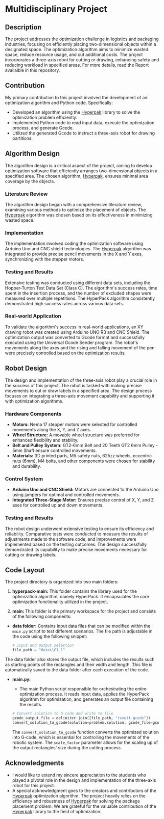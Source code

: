 # Multidisciplinary Project

## Description

The project addresses the optimization challenge in logistics and packaging industries, focusing on efficiently placing two-dimensional objects within a designated space. The optimization algorithm aims to minimize wasted space, reduce resource usage, and cut additional costs. The project incorporates a three-axis robot for cutting or drawing, enhancing safety and reducing workload in specified areas. For more details, read the Report availaible in this repository.

## Contribution

My primary contribution to this project involved the development of an optimization algorithm and Python code. Specifically:
- Developed an algorithm using the [Hyperpak](https://github.com/AlkiviadisAleiferis/hyperpack) library to solve the optimization problem efficiently.
- Implemented Python code to read input data, execute the optimization process, and generate Gcode.
- Utilized the generated Gcode to instruct a three-axis robot for drawing partitions.

## Algorithm Design

The algorithm design is a critical aspect of the project, aiming to develop optimization software that efficiently arranges two-dimensional objects in a specified area. The chosen algorithm, [Hyperpak](https://github.com/AlkiviadisAleiferis/hyperpack), ensures minimal area coverage by the objects.

### Literature Review
The algorithm design began with a comprehensive literature review, examining various methods to optimize the placement of objects. The [Hyperpak](https://github.com/AlkiviadisAleiferis/hyperpack) algorithm was chosen based on its effectiveness in minimizing wasted space.

### Implementation
The implementation involved coding the optimization software using Arduino Uno and CNC shield technologies. The [Hyperpak](https://github.com/AlkiviadisAleiferis/hyperpack) algorithm was integrated to provide precise pencil movements in the X and Y axes, synchronizing with the stepper motors.

### Testing and Results
Extensive testing was conducted using different data sets, including the Hopper-Turton Test Data Set (Class C). The algorithm's success rates, time spent in the insertion process, and the number of excluded shapes were measured over multiple repetitions. The HyperPack algorithm consistently demonstrated high success rates across various data sets.

### Real-world Application
To validate the algorithm's success in real-world applications, an XY drawing robot was created using Arduino UNO R3 and CNC Shield. The optimization output was converted to Gcode format and successfully executed using the Universal Gcode Sender program. The robot's movements along the axes and the rising and falling movement of the pen were precisely controlled based on the optimization results.

## Robot Design

The design and implementation of the three-axis robot play a crucial role in the success of this project. The robot is tasked with making precise movements to cut or draw labels in a specified area. The design process focuses on integrating a three-axis movement capability and supporting it with optimization algorithms.

### Hardware Components
- **Motors:** Nema 17 stepper motors were selected for controlled movements along the X, Y, and Z axes.
- **Wheel Structure:** A movable wheel structure was preferred for enhanced flexibility and stability.
- **Belt and Pulley System:** GT2-6mm Belt and 20 Teeth GT2 6mm Pulley - 5mm Shaft ensure controlled movements.
- **Materials:** 3D printed parts, M5 safety nuts, 625zz wheels, eccentric nuts (6mm), M4 bolts, and other components were chosen for stability and durability.

### Control System
- **Arduino Uno and CNC Shield:** Motors are connected to the Arduino Uno using jumpers for optimal and controlled movements.
- **Integrated Three-Stage Motor:** Ensures precise control of X, Y, and Z axes for controlled up and down movements.

### Testing and Results
The robot design underwent extensive testing to ensure its efficiency and reliability. Comparative tests were conducted to measure the results of adjustments made to the software code, and improvements were implemented based on the testing outcomes. The design successfully demonstrated its capability to make precise movements necessary for cutting or drawing labels.

## Code Layout


The project directory is organized into two main folders:

1. **hyperpack-main:** This folder contains the library used for the optimization algorithm, namely HyperPack. It encapsulates the core optimization functionality utilized in the project.

2. **main:** This folder is the primary workspace for the project and consists of the following components:
- **data folder:** Contains input data files that can be modified within the `main.py` script to test different scenarios. The file path is adjustable in the code using the following snippet:

     ```python
     # Input and Output selection
     file_path = "data\\C1_1"
     ```

The data folder also stores the output file, which includes the results such as starting points of the rectangles and their width and length. This file is automatically saved to the data folder after each execution of the code.

   - **main.py:**
     - The main Python script responsible for orchestrating the entire optimization process. It reads input data, applies the HyperPack algorithm for optimization, and generates an output file containing the results.

     ```python
     # Convert solution to G-code and write to file
     gcode_output_file = delimiter.join([file_path, "result.gcode"])
     convert_solution_to_gcode(solution=problem.solution, gcode_file=gcode_output_file, scale_factor=6)
     ```

     The `convert_solution_to_gcode` function converts the optimized solution into G-code, which is essential for controlling the movements of the robotic system. The `scale_factor` parameter allows for the scaling up of the output rectangles' size during the cutting process.


## Acknowledgments
- I would like to extend my sincere appreciation to the students who played a pivotal role in the design and implementation of the three-axis robot for this project. 
- A special acknowledgment goes to the creators and contributors of the [Hyperpak](https://github.com/AlkiviadisAleiferis/hyperpack) optimization algorithm. The project heavily relies on the efficiency and robustness of [Hyperpak](https://github.com/AlkiviadisAleiferis/hyperpack) for solving the package placement problem. We are grateful for the valuable contribution of the [Hyperpak](https://github.com/AlkiviadisAleiferis/hyperpack) library to the field of optimization.

